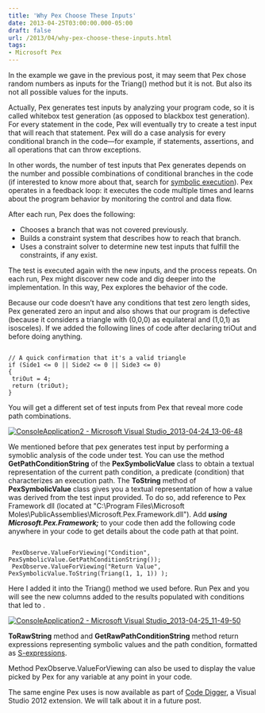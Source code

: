 ```yaml
---
title: 'Why Pex Choose These Inputs'
date: 2013-04-25T03:00:00.000-05:00
draft: false
url: /2013/04/why-pex-choose-these-inputs.html
tags: 
- Microsoft Pex
---
```


In the example we gave in the previous post, it may seem that Pex chose random numbers as inputs for the Triang() method but it is not. But also its not all possible values for the inputs.

Actually, Pex generates test inputs by analyzing your program code, so it is called whitebox test generation (as opposed to blackbox test generation). For every statement in the code, Pex will eventually try to create a test input that will reach that statement. Pex will do a case analysis for every conditional branch in the code—for example, if statements, assertions, and all operations that can throw exceptions.

In other words, the number of test inputs that Pex generates depends on the number and possible combinations of conditional branches in the code (if interested to know more about that, search for [symbolic execution](http://en.wikipedia.org/wiki/Symbolic_execution)). Pex operates in a feedback loop: it executes the code multiple times and learns about the program behavior by monitoring the control and data flow.

After each run, Pex does the following:

*   Chooses a branch that was not covered previously.
*   Builds a constraint system that describes how to reach that branch.
*   Uses a constraint solver to determine new test inputs that fulfill the constraints, if any exist.

The test is executed again with the new inputs, and the process repeats. On each run, Pex might discover new code and dig deeper into the implementation. In this way, Pex explores the behavior of the code. 

Because our code doesn’t have any conditions that test zero length sides, Pex generated zero an input and also shows that our program is defective (because it considers a triangle with (0,0,0) as equilateral and (1,0,1) as isosceles). If we added the following lines of code after declaring triOut and before doing anything.

```
              
// A quick confirmation that it's a valid triangle              
if (Side1 <= 0 || Side2 <= 0 || Side3 <= 0)        
{  
 triOut = 4;  
 return (triOut);  
}  

```  

You will get a different set of test inputs from Pex that reveal more code path combinations.

  

[![ConsoleApplication2 - Microsoft Visual Studio_2013-04-24_13-06-48](https://blogger.googleusercontent.com/img/b/R29vZ2xl/AVvXsEiTgNIXaBamP7OmmVOYoA_-E3tXask4iMLstkVgJBZrMp8qIgRKx-XQ6AGTKMBwyIbsXR1BuSThqQjXSq4LZYNXZJrdOVyDgBDK6M2o2_MFrC_S_GMRqx6Au_FDvNMqnDoOWx2EhA8vTw/?imgmax=800 "ConsoleApplication2 - Microsoft Visual Studio_2013-04-24_13-06-48")](https://blogger.googleusercontent.com/img/b/R29vZ2xl/AVvXsEjxh2KvPB7AKEx9pwoU-FRkma7sMJ65HhhsOCwsYBbuOnvJqLATul4gyLvdirQ9vAk6MZaQHo6z5k2xjzW8xlJi4Vra4Gv3o2zvdsRR6F3PzKBNXgSQTN65slJqEgOdkOz_KxjuAtmwHw/s1600-h/ConsoleApplication2%252520-%252520Microsoft%252520Visual%252520Studio_2013-04-24_13-06-48%25255B3%25255D.jpg)

  

We mentioned before that pex generates test input by performing a symoblic analysis of the code under test. You can use the method **GetPathConditionString** of the **PexSymbolicValue** class to obtain a textual representation of the current path condition, a predicate (condition) that characterizes an execution path. The **ToString** method of **PexSymbolicValue** class gives you a textual representation of how a value was derived from the test input provided. To do so, add reference to Pex Framework dll (located at "C:\\Program Files\\Microsoft Moles\\PublicAssemblies\\Microsoft.Pex.Framework.dll"). Add **_using Microsoft.Pex.Framework;_** to your code then add the following code anywhere in your code to get details about the code path at that point.

```
  
 PexObserve.ValueForViewing("Condition", PexSymbolicValue.GetPathConditionString());  
 PexObserve.ValueForViewing("Return Value", PexSymbolicValue.ToString(Triang(1, 1, 1)) );  

```  

Here I added it into the Triang() method we used before. Run Pex and you will see the new columns added to the results populated with conditions that led to .

  

[![ConsoleApplication2 - Microsoft Visual Studio_2013-04-25_11-49-50](https://blogger.googleusercontent.com/img/b/R29vZ2xl/AVvXsEhLzc2HFYSUpl9taRgSYa0aqpTJpEv2p7b3XtUWeM3ZtLaiNDNZhm2sQdl62w_NRzGoH03-1Vmj-t-k-u5tHaIT2jpVj7ZoFa_pvD_-pL9-Al0erDyGiYNRa8wqn9qR13yRXNBtR9ZXEg/?imgmax=800 "ConsoleApplication2 - Microsoft Visual Studio_2013-04-25_11-49-50")](https://blogger.googleusercontent.com/img/b/R29vZ2xl/AVvXsEjFYXoy7LVrlzCVGf7OgDXx_oUuiJ_kQvodyCEWLdF10f3LqHfg16Pb5O3y_NLFm9qHkXHL6-A8i1QXszuRCLY0QIlD84tM0CVn7I-9TeuVRydnLhLGf4Rv98pvDW-r-e88BQa1ahs3hQ/s1600-h/ConsoleApplication2%252520-%252520Microsoft%252520Visual%252520Studio_2013-04-25_11-49-50%25255B4%25255D.jpg)

  

**ToRawString** method and **GetRawPathConditionString** method return expressions representing symbolic values and the path condition, formatted as [S-expressions](http://en.wikipedia.org/wiki/S-expression).

  

Method PexObserve.ValueForViewing can also be used to display the value picked by Pex for any variable at any point in your code.

  

The same engine Pex uses is now available as part of [Code Digger](http://research.microsoft.com/en-us/projects/codedigger/default.aspx), a Visual Studio 2012 extension. We will talk about it in a future post.